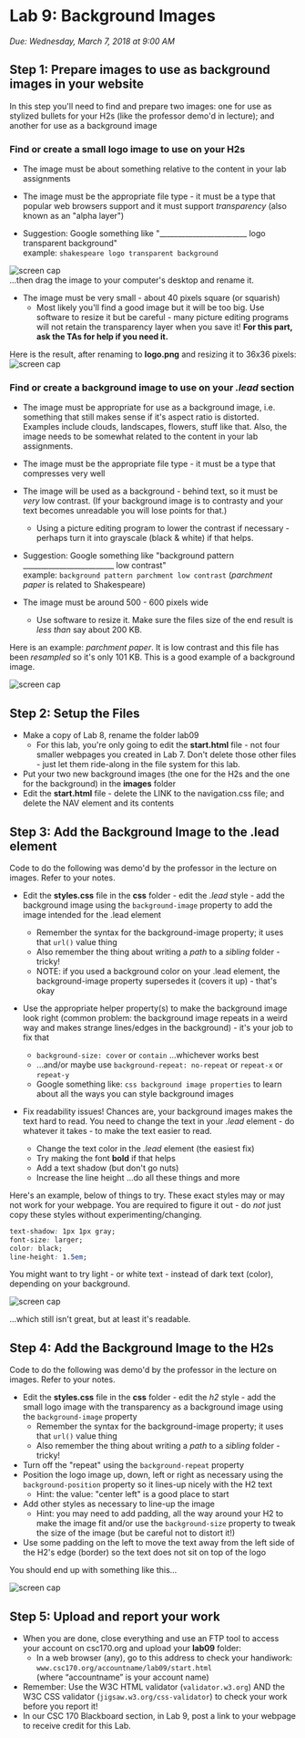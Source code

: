# Lab 9: Background Images
*Due: Wednesday, March 7, 2018 at 9:00 AM*

## Step 1: Prepare images to use as background images in your website

In this step you'll need to find and prepare two images: one for use as stylized bullets for your H2s (like the professor demo'd in lecture); and another for use as a background image

### Find or create a small logo image to use on your H2s

- The image must be about something relative to the content in your lab assignments

- The image must be the appropriate file type - it must be a type that popular web browsers support and it must support *transparency*  (also known as an "alpha layer")

- Suggestion: Google something like "________________________ logo transparent background"<br>example:  `shakespeare logo transparent background`

![screen cap](media/figure1.png)<br>...then drag the image to your computer's desktop and rename it.

- The image must be very small - about 40 pixels square (or squarish)
  - Most likely you'll find a good image but it will be too big.  Use software to resize it but be careful - many picture editing programs will not retain the transparency layer when you save it!  **For this part, ask the TAs for help if you need it.**

Here is the result, after renaming to **logo.png** and resizing it to 36x36 pixels: ![screen cap](media/figure2.png)

### Find or create a background image to use on your *.lead* section

- The image must be appropriate for use as a background image, i.e. something that still makes sense if it's aspect ratio is distorted.  Examples include clouds, landscapes, flowers, stuff like that.  Also, the image needs to be somewhat related to the content in your lab assignments.

- The image must be the appropriate file type - it must be a type that compresses very well

- The image will be used as a background - behind text, so it must be *very* low contrast.  (If your background image is to contrasty and your text becomes unreadable you will lose points for that.)

  - Using a picture editing program to lower the contrast if necessary - perhaps turn it into grayscale (black & white) if that helps.

- Suggestion: Google something like "background pattern _________________________ low contrast"<br>example:  `background pattern parchment low contrast` (*parchment paper* is related to Shakespeare)


- The image must be around 500 - 600 pixels wide

  - Use software to resize it.  Make sure the files size of the end result is *less than* say about 200 KB.


Here is an example: *parchment paper*.  It is low contrast and this file has been *resampled* so it's only 101 KB.  This is a good example of a background image.

  ![screen cap](media/figure3.jpg)



## Step 2: Setup the Files


- Make a copy of Lab 8, rename the folder lab09
  - For this lab, you're only going to edit the **start.html** file - not four smaller webpages you created in Lab 7.  Don't delete those other files - just let them ride-along in the file system for this lab.
- Put your two new background images (the one for the H2s and the one for the background) in the **images** folder
- Edit the **start.html** file - delete the LINK to the navigation.css file; and delete the NAV element and its contents

## Step 3: Add the Background Image to the .lead element

Code to do the following was demo'd by the professor in the lecture on images.  Refer to your notes.


- Edit the **styles.css** file in the **css** folder - edit the *.lead* style - add the background image using the `background-image` property to add the image intended for the .lead element

  - Remember the syntax for the background-image property; it uses that `url()` value thing
  - Also remember the thing about writing a *path* to a *sibling* folder - tricky!
  - NOTE: if you used a background color on your .lead element, the background-image property supersedes it (covers it up) - that's okay

- Use the appropriate helper property(s) to make the background image look right (common problem: the background image repeats in a weird way and makes strange lines/edges in the background) - it's your job to fix that

  - `background-size: cover` or `contain` ...whichever works best
  - ...and/or maybe use `background-repeat: no-repeat` or `repeat-x` or `repeat-y`
  - Google something like: `css background image properties` to learn about all the ways you can style background images

- Fix readability issues!  Chances are, your background images makes the text hard to read.  You need to change the text in your *.lead* element - do whatever it takes - to make the text easier to read.  

  - Change the text color in the *.lead* element (the easiest fix)
  - Try making the font **bold** if that helps
  - Add a text shadow (but don't go nuts)
  - Increase the line height
  ...do all these things and more

Here's an example, below of things to try.  These exact styles may or may not work for your webpage.  You are required to figure it out - do *not* just copy these styles without experimenting/changing.

```css
text-shadow: 1px 1px gray;
font-size: larger;
color: black;
line-height: 1.5em;
```

You might want to try light - or white text - instead of dark text (color), depending on your background.

![screen cap](media/figure4.png)

...which still isn't great, but at least it's readable.

## Step 4: Add the Background Image to the H2s

Code to do the following was demo'd by the professor in the lecture on images.  Refer to your notes.

- Edit the **styles.css** file in the **css** folder - edit the *h2* style - add the small logo image with the transparency as a background image using the `background-image` property
  - Remember the syntax for the background-image property; it uses that `url()` value thing
  - Also remember the thing about writing a *path* to a *sibling* folder - tricky!
- Turn off the "repeat" using the `background-repeat` property  
- Position the logo image up, down, left or right as necessary using the  `background-position` property so it lines-up nicely with the H2 text
  - Hint: the value: "center left" is a good place to start
- Add other styles as necessary to line-up the image
  - Hint: you may need to add padding, all the way around your H2 to make the image fit and/or use the  `background-size` property to tweak the size of the image (but be careful not to distort it!)
- Use some padding on the left to move the text away from the left side of the H2's edge (border) so the text does not sit on top of the logo

You should end up with something like this...

![screen cap](media/figure5.png)

## Step 5: Upload and report your work

- When you are done, close everything and use an FTP tool to access your account on csc170.org and upload your **lab09** folder:
  - In a web browser (any), go to this address to check your handiwork:<br>`www.csc170.org/accountname/lab09/start.html`<br>(where “accountname” is your account name)
- Remember: Use the W3C HTML validator (`validator.w3.org`) AND the W3C CSS validator (`jigsaw.w3.org/css-validator`) to check your work before you report it!
- In our CSC 170 Blackboard section, in Lab 9, post a link to your webpage to receive credit for this Lab.